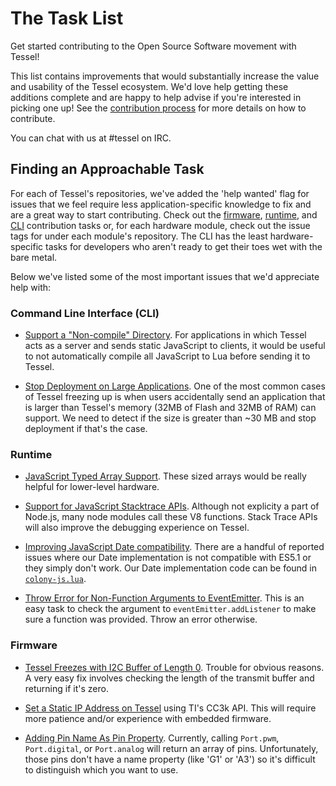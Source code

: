# The Task List

Get started contributing to the Open Source Software movement with Tessel!

This list contains improvements that would substantially increase the value and usability of the Tessel ecosystem. We'd love help getting these additions complete and are happy to help advise if you're interested in picking one up! See the [contribution process](./contribution-process.md) for more details on how to contribute.

You can chat with us at #tessel on IRC. 

## Finding an Approachable Task

For each of Tessel's repositories, we've added the 'help wanted' flag for issues that we feel require less application-specific knowledge to fix and are a great way to start contributing. Check out the [firmware](https://github.com/tessel/firmware/labels/help%20wanted), [runtime](https://github.com/tessel/runtime/labels/help%20wanted), and [CLI](https://github.com/tessel/cli/labels/help%20wanted) contribution tasks or, for each hardware module, check out the issue tags for under each module's repository. The CLI has the least hardware-specific tasks for developers who aren't ready to get their toes wet with the bare metal.

Below we've listed some of the most important issues that we'd appreciate help with:

### Command Line Interface (CLI)

- [Support a "Non-compile" Directory](https://github.com/tessel/cli/issues/116). For applications in which Tessel acts as a server and sends static JavaScript to clients, it would be useful to not automatically compile all JavaScript to Lua before sending it to Tessel.

- [Stop Deployment on Large Applications](https://github.com/tessel/cli/issues/94). One of the most common cases of Tessel freezing up is when users accidentally send an application that is larger than Tessel's memory (32MB of Flash and 32MB of RAM) can support. We need to detect if the size is greater than ~30 MB and stop deployment if that's the case.

### Runtime

- [JavaScript Typed Array Support](https://github.com/tessel/runtime/issues/254). These sized arrays would be really helpful for lower-level hardware.

- [Support for JavaScript Stacktrace APIs](https://github.com/tessel/runtime/issues/256). Although not explicity a part of Node.js, many node modules call these V8 functions. Stack Trace APIs will also improve the debugging experience on Tessel. 

- [Improving JavaScript Date compatibility](https://github.com/tessel/runtime/labels/Date-Incompatibility). There are a handful of reported issues where our Date implementation is not compatible with ES5.1 or they simply don't work. Our Date implementation code can be found in [`colony-js.lua`](https://github.com/tessel/runtime/blob/master/src/colony/lua/colony-js.lua#L1366).

- [Throw Error for Non-Function Arguments to EventEmitter](https://github.com/tessel/runtime/issues/223). This is an easy task to check the argument to `eventEmitter.addListener` to make sure a function was provided. Throw an error otherwise. 


### Firmware


- [Tessel Freezes with I2C Buffer of Length 0](https://github.com/tessel/firmware/issues/29). Trouble for obvious reasons. A very easy fix involves checking the length of the transmit buffer and returning if it's zero. 

- [Set a Static IP Address on Tessel](https://github.com/tessel/firmware/issues/35) using TI's CC3k API. This will require more patience and/or experience with embedded firmware. 

- [Adding Pin Name As Pin Property](https://github.com/tessel/firmware/issues/30). Currently, calling `Port.pwm`, `Port.digital`, or `Port.analog` will return an array of pins. Unfortunately, those pins don't have a name property (like 'G1' or 'A3') so it's difficult to distinguish which you want to use.